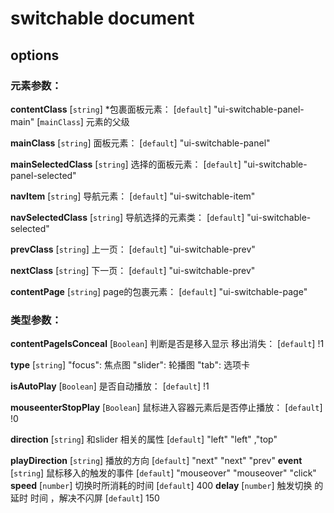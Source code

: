 switchable document
===================
options
----------------------
### 元素参数：
**contentClass** [`string`]
    *包裹面板元素： 
   [`default`] "ui-switchable-panel-main"
   [`mainClass`] 元素的父级
        
**mainClass** [`string`]
    面板元素：
    [`default`] "ui-switchable-panel"
    
**mainSelectedClass** [`string`]
    选择的面板元素： 
    [`default`] "ui-switchable-panel-selected"
   
**navItem**  [`string`]
     导航元素：
     [`default`] "ui-switchable-item"
     
**navSelectedClass** [`string`]
    导航选择的元素类：
     [`default`] "ui-switchable-selected"
     
**prevClass** [`string`]
    上一页：
 [`default`] "ui-switchable-prev"
 
 **nextClass** [`string`]
     下一页：
  [`default`] "ui-switchable-prev"
  
**contentPage** [`string`]
    page的包裹元素：
  [`default`] "ui-switchable-page"
  
### 类型参数：
**contentPageIsConceal**  [`Boolean`]
      判断是否是移入显示 移出消失：
      [`default`] !1

 **type** [`string`]
  "focus":  焦点图
  "slider": 轮播图
  "tab":    选项卡
  
**isAutoPlay** [`Boolean`]
    是否自动播放：
   [`default`] !1
   
**mouseenterStopPlay** [`Boolean`]
    鼠标进入容器元素后是否停止播放：
     [`default`] !0
     
 **direction** [`string`]
    和slider 相关的属性
    [`default`]  "left"
    "left" ,"top"
    
 **playDirection** [`string`]
    播放的方向
    [`default`]  "next"
    "next" "prev"
**event** [`string`]
    鼠标移入的触发的事件
    [`default`]  "mouseover"
    "mouseover" "click"
 **speed**  [`number`]
    切换时所消耗的时间
   [`default`] 400
**delay**  [`number`]
    触发切换 的延时 时间 ，解决不闪屏
    [`default`] 150